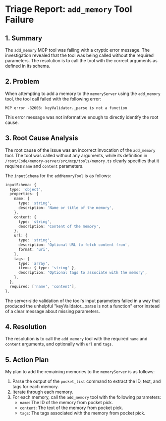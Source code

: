 # Triage Report: `add_memory` Tool Failure

## 1. Summary

The `add_memory` MCP tool was failing with a cryptic error message. The investigation revealed that the tool was being called without the required parameters. The resolution is to call the tool with the correct arguments as defined in its schema.

## 2. Problem

When attempting to add a memory to the `memoryServer` using the `add_memory` tool, the tool call failed with the following error:

```
MCP error -32603: keyValidator._parse is not a function
```

This error message was not informative enough to directly identify the root cause.

## 3. Root Cause Analysis

The root cause of the issue was an incorrect invocation of the `add_memory` tool. The tool was called without any arguments, while its definition in `/root/Code/memory-server/src/mcp/tools/memory.ts` clearly specifies that it requires `name` and `content` parameters.

The `inputSchema` for the `addMemoryTool` is as follows:

```typescript
inputSchema: {
  type: 'object',
  properties: {
    name: {
      type: 'string',
      description: 'Name or title of the memory',
    },
    content: {
      type: 'string',
      description: 'Content of the memory',
    },
    url: {
      type: 'string',
      description: 'Optional URL to fetch content from',
      format: 'uri',
    },
    tags: {
      type: 'array',
      items: { type: 'string' },
      description: 'Optional tags to associate with the memory',
    },
  },
  required: ['name', 'content'],
},
```

The server-side validation of the tool's input parameters failed in a way that produced the unhelpful "keyValidator._parse is not a function" error instead of a clear message about missing parameters.

## 4. Resolution

The resolution is to call the `add_memory` tool with the required `name` and `content` arguments, and optionally with `url` and `tags`.

## 5. Action Plan

My plan to add the remaining memories to the `memoryServer` is as follows:

1.  Parse the output of the `pocket_list` command to extract the ID, text, and tags for each memory.
2.  Iterate through each memory.
3.  For each memory, call the `add_memory` tool with the following parameters:
    *   `name`: The ID of the memory from pocket pick.
    *   `content`: The text of the memory from pocket pick.
    *   `tags`: The tags associated with the memory from pocket pick.
